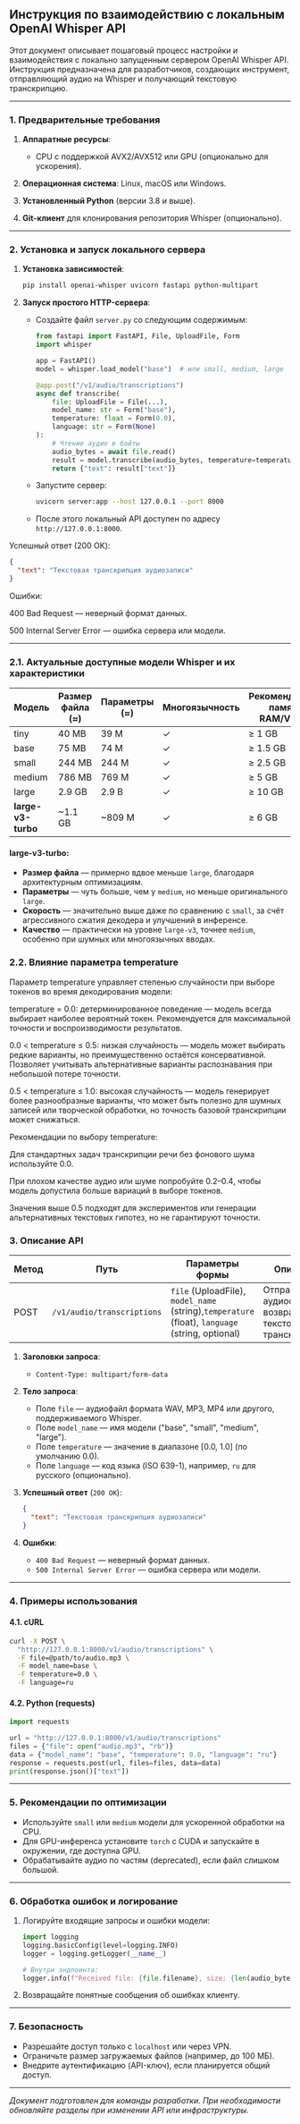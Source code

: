 ## Инструкция по взаимодействию с локальным OpenAI Whisper API

Этот документ описывает пошаговый процесс настройки и взаимодействия с локально запущенным сервером OpenAI Whisper API. Инструкция предназначена для разработчиков, создающих инструмент, отправляющий аудио на Whisper и получающий текстовую транскрипцию.

---

### 1. Предварительные требования

1. **Аппаратные ресурсы**:

   * CPU с поддержкой AVX2/AVX512 или GPU (опционально для ускорения).
2. **Операционная система**: Linux, macOS или Windows.
3. **Установленный Python** (версии 3.8 и выше).
4. **Git-клиент** для клонирования репозитория Whisper (опционально).

---

### 2. Установка и запуск локального сервера

1. **Установка зависимостей**:

   ```bash
   pip install openai-whisper uvicorn fastapi python-multipart
   ```
2. **Запуск простого HTTP-сервера**:

   * Создайте файл `server.py` со следующим содержимым:

     ```python
     from fastapi import FastAPI, File, UploadFile, Form
     import whisper

     app = FastAPI()
     model = whisper.load_model("base")  # или small, medium, large

     @app.post("/v1/audio/transcriptions")
     async def transcribe(
         file: UploadFile = File(...),
         model_name: str = Form("base"),
         temperature: float = Form(0.0),
         language: str = Form(None)
     ):
         # Чтение аудио в байты
         audio_bytes = await file.read()
         result = model.transcribe(audio_bytes, temperature=temperature, language=language)
         return {"text": result["text"]}
     ```
   * Запустите сервер:

     ```bash
     uvicorn server:app --host 127.0.0.1 --port 8000
     ```
   * После этого локальный API доступен по адресу `http://127.0.0.1:8000`.

Успешный ответ (200 OK):

```json
{
  "text": "Текстовая транскрипция аудиозаписи"
}
```

Ошибки:

400 Bad Request — неверный формат данных.

500 Internal Server Error — ошибка сервера или модели.

---

### 2.1. Актуальные доступные модели Whisper и их характеристики

| Модель             | Размер файла (≈) | Параметры (≈) | Многоязычность | Рекомендуемая память RAM/VRAM | Скорость (относительно base на CPU) |
| ------------------ | ---------------- | ------------- | -------------- | ----------------------------- | ----------------------------------- |
| tiny               | 40 MB            | 39 M          | ✓              | ≥ 1 GB                        | 4×                                  |
| base               | 75 MB            | 74 M          | ✓              | ≥ 1.5 GB                      | 2×                                  |
| small              | 244 MB           | 244 M         | ✓              | ≥ 2.5 GB                      | 1×                                  |
| medium             | 786 MB           | 769 M         | ✓              | ≥ 5 GB                        | 0.5×                                |
| large              | 2.9 GB           | 2.9 B         | ✓              | ≥ 10 GB                       | 0.2×                                |
| **large-v3-turbo** | \~1.1 GB         | \~809 M       | ✓              | ≥ 6 GB                        | **2.2×**                            |

#### large-v3-turbo:

* **Размер файла** — примерно вдвое меньше `large`, благодаря архитектурным оптимизациям.
* **Параметры** — чуть больше, чем у `medium`, но меньше оригинального `large`.
* **Скорость** — значительно выше даже по сравнению с `small`, за счёт агрессивного сжатия декодера и улучшений в инференсе.
* **Качество** — практически на уровне `large-v3`, точнее `medium`, особенно при шумных или многоязычных вводах.

### 2.2. Влияние параметра temperature

Параметр temperature управляет степенью случайности при выборе токенов во время декодирования модели:

temperature = 0.0: детерминированное поведение — модель всегда выбирает наиболее вероятный токен. Рекомендуется для максимальной точности и воспроизводимости результатов.

0.0 < temperature ≤ 0.5: низкая случайность — модель может выбирать редкие варианты, но преимущественно остаётся консервативной. Позволяет учитывать альтернативные варианты распознавания при небольшой потере точности.

0.5 < temperature ≤ 1.0: высокая случайность — модель генерирует более разнообразные варианты, что может быть полезно для шумных записей или творческой обработки, но точность базовой транскрипции может снижаться.

Рекомендации по выбору temperature:

Для стандартных задач транскрипции речи без фонового шума используйте 0.0.

При плохом качестве аудио или шуме попробуйте 0.2–0.4, чтобы модель допустила больше вариаций в выборе токенов.

Значения выше 0.5 подходят для экспериментов или генерации альтернативных текстовых гипотез, но не гарантируют точности.

### 3. Описание API

| Метод | Путь                       | Параметры формы                                                                                 | Описание                                                  |
| ----- | -------------------------- | ----------------------------------------------------------------------------------------------- | --------------------------------------------------------- |
| POST  | `/v1/audio/transcriptions` | `file` (UploadFile), `model_name` (string),`temperature` (float), `language` (string, optional) | Отправляет аудиофайл и возвращает текстовую транскрипцию. |

1. **Заголовки запроса**:

   * `Content-Type: multipart/form-data`
2. **Тело запроса**:

   * Поле `file` — аудиофайл формата WAV, MP3, MP4 или другого, поддерживаемого Whisper.
   * Поле `model_name` — имя модели ("base", "small", "medium", "large").
   * Поле `temperature` — значение в диапазоне \[0.0, 1.0] (по умолчанию 0.0).
   * Поле `language` — код языка (ISO 639-1), например, `ru` для русского (опционально).
3. **Успешный ответ** (`200 OK`):

   ```json
   {
     "text": "Текстовая транскрипция аудиозаписи"
   }
   ```
4. **Ошибки**:

   * `400 Bad Request` — неверный формат данных.
   * `500 Internal Server Error` — ошибка сервера или модели.

---

### 4. Примеры использования

#### 4.1. cURL

```bash
curl -X POST \
  "http://127.0.0.1:8000/v1/audio/transcriptions" \
  -F file=@path/to/audio.mp3 \
  -F model_name=base \
  -F temperature=0.0 \
  -F language=ru
```

#### 4.2. Python (requests)

```python
import requests

url = "http://127.0.0.1:8000/v1/audio/transcriptions"
files = {"file": open("audio.mp3", "rb")}
data = {"model_name": "base", "temperature": 0.0, "language": "ru"}
response = requests.post(url, files=files, data=data)
print(response.json()["text"])
```

---

### 5. Рекомендации по оптимизации

* Используйте `small` или `medium` модели для ускоренной обработки на CPU.
* Для GPU-инференса установите `torch` с CUDA и запускайте в окружении, где доступна GPU.
* Обрабатывайте аудио по частям (deprecated), если файл слишком большой.

---

### 6. Обработка ошибок и логирование

1. Логируйте входящие запросы и ошибки модели:

   ```python
   import logging
   logging.basicConfig(level=logging.INFO)
   logger = logging.getLogger(__name__)

   # Внутри эндпоинта:
   logger.info(f"Received file: {file.filename}, size: {len(audio_bytes)} bytes")
   ```
2. Возвращайте понятные сообщения об ошибках клиенту.

---

### 7. Безопасность

* Разрешайте доступ только с `localhost` или через VPN.
* Ограничьте размер загружаемых файлов (например, до 100 МБ).
* Внедрите аутентификацию (API-ключ), если планируется общий доступ.

---

*Документ подготовлен для команды разработки. При необходимости обновляйте разделы при изменении API или инфраструктуры.*
